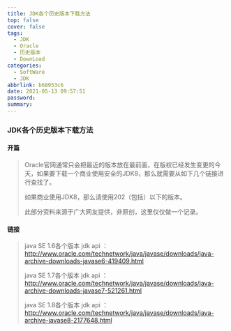 ```yaml
---
title: JDK各个历史版本下载方法
top: false
cover: false
tags:
  - JDK
  - Oracle
  - 历史版本
  - DownLoad
categories:
  - SoftWare
  - JDK
abbrlink: b68953c6
date: 2021-05-13 09:57:51
password:
summary:
---
```


### JDK各个历史版本下载方法

#### 开篇
> Oracle官网通常只会把最近的版本放在最前面，在版权已经发生变更的今天，如果要下载一个商业使用安全的JDK8，那么就需要从如下几个链接进行查找了。
>
> 如果商业使用JDK8，那么请使用202（包括）以下的版本。
>
> 此部分资料来源于广大网友提供，非原创，这里仅仅做一个记录。

#### 链接
> java SE 1.6各个版本 jdk api ：
> http://www.oracle.com/technetwork/java/javase/downloads/java-archive-downloads-javase6-419409.html
>
> java SE 1.7各个版本 jdk api ：
> http://www.oracle.com/technetwork/java/javase/downloads/java-archive-downloads-javase7-521261.html
>
> java SE 1.8各个版本 jdk api ：
> http://www.oracle.com/technetwork/java/javase/downloads/java-archive-javase8-2177648.html